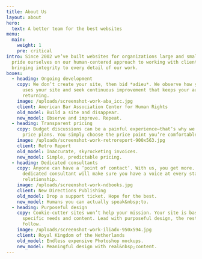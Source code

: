 ```yaml
---
title: About Us
layout: about
hero:
  text: A better team for the best websites
menu:
  main:
    weight: 1
    pre: critical
intro: Since 2002 we’ve built websites for organizations large and small. We
  pride ourselves on our human-centered approach to working with clients, and
  bringing integrity to every detail of our work.
boxes:
  - heading: Ongoing development
    copy: We don’t create your site, then bid *adieu*. We observe how your audience
      uses your site and seek continuous improvement that keeps your audience
      returning.
    image: /uploads/screenshot-work-aba_icc.jpg
    client: American Bar Association Center for Human Rights
    old_model: Build a site and disappear.
    new_model: Observe and improve. Repeat.
  - heading: Transparent pricing
    copy: Budget discussions can be a painful experience—that’s why we publish our
      price plans. You simply choose the price point you’re comfortable with.
    image: /uploads/screenshot-work-retroreport-900x563.jpg
    client: Retro Report
    old_model: Inaccurate, skyrocketing invoices.
    new_model: Simple, predictable pricing.
  - heading: Dedicated consultants
    copy: Anyone can have a ‘point of contact’. With us, you get more. Your
      dedicated consultant will make sure you have a voice at every stage of the
      relationship.
    image: /uploads/screenshot-work-ndbooks.jpg
    client: New Directions Publishing
    old_model: Drop a support ticket. Hope for the best.
    new_model: Humans you can actually speak&nbsp;to.
  - heading: Purposeful design
    copy: Cookie-cutter sites won’t help your mission. Your site is based on your
      specific needs and content. Lead with purposeful design, the rest will
      follow.
    image: /uploads/screenshot-work-iliadx-950x594.jpg
    client: Royal Kingdom of the Netherlands
    old_model: Endless expensive Photoshop mockups.
    new_model: Meaningful design with real&nbsp;content.
---
```

